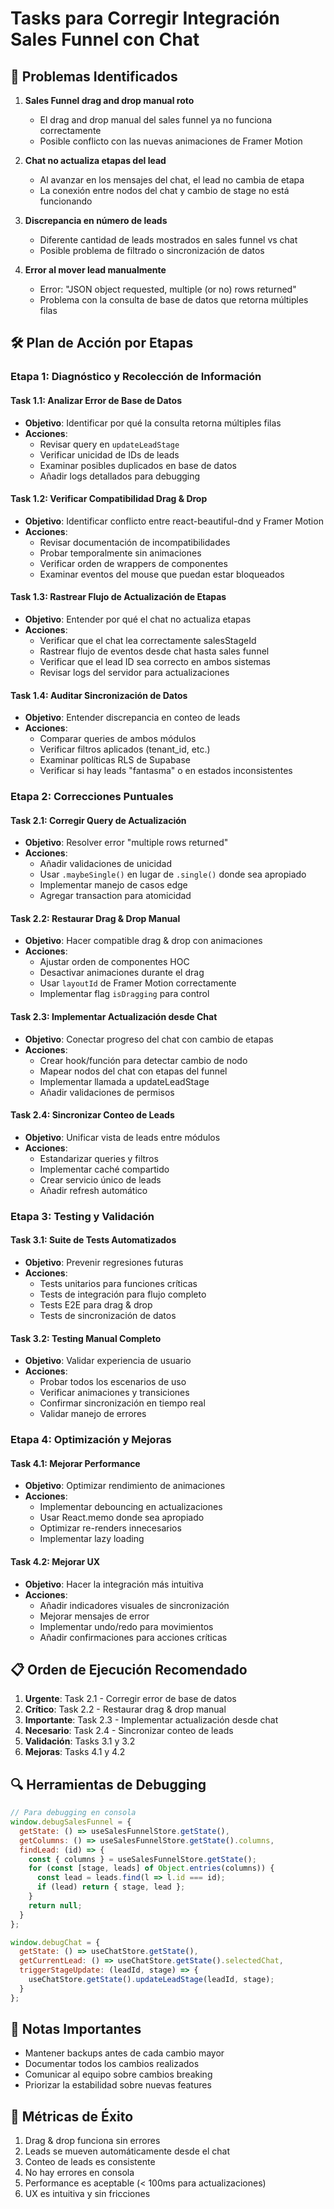 # Tasks para Corregir Integración Sales Funnel con Chat

## 🚨 Problemas Identificados

1. **Sales Funnel drag and drop manual roto**
   - El drag and drop manual del sales funnel ya no funciona correctamente
   - Posible conflicto con las nuevas animaciones de Framer Motion

2. **Chat no actualiza etapas del lead**
   - Al avanzar en los mensajes del chat, el lead no cambia de etapa
   - La conexión entre nodos del chat y cambio de stage no está funcionando

3. **Discrepancia en número de leads**
   - Diferente cantidad de leads mostrados en sales funnel vs chat
   - Posible problema de filtrado o sincronización de datos

4. **Error al mover lead manualmente**
   - Error: "JSON object requested, multiple (or no) rows returned"
   - Problema con la consulta de base de datos que retorna múltiples filas

## 🛠️ Plan de Acción por Etapas

### Etapa 1: Diagnóstico y Recolección de Información

#### Task 1.1: Analizar Error de Base de Datos
- **Objetivo**: Identificar por qué la consulta retorna múltiples filas
- **Acciones**:
  - Revisar query en `updateLeadStage` 
  - Verificar unicidad de IDs de leads
  - Examinar posibles duplicados en base de datos
  - Añadir logs detallados para debugging

#### Task 1.2: Verificar Compatibilidad Drag & Drop
- **Objetivo**: Identificar conflicto entre react-beautiful-dnd y Framer Motion
- **Acciones**:
  - Revisar documentación de incompatibilidades
  - Probar temporalmente sin animaciones
  - Verificar orden de wrappers de componentes
  - Examinar eventos del mouse que puedan estar bloqueados

#### Task 1.3: Rastrear Flujo de Actualización de Etapas
- **Objetivo**: Entender por qué el chat no actualiza etapas
- **Acciones**:
  - Verificar que el chat lea correctamente salesStageId
  - Rastrear flujo de eventos desde chat hasta sales funnel
  - Verificar que el lead ID sea correcto en ambos sistemas
  - Revisar logs del servidor para actualizaciones

#### Task 1.4: Auditar Sincronización de Datos
- **Objetivo**: Entender discrepancia en conteo de leads
- **Acciones**:
  - Comparar queries de ambos módulos
  - Verificar filtros aplicados (tenant_id, etc.)
  - Examinar políticas RLS de Supabase
  - Verificar si hay leads "fantasma" o en estados inconsistentes

### Etapa 2: Correcciones Puntuales

#### Task 2.1: Corregir Query de Actualización
- **Objetivo**: Resolver error "multiple rows returned"
- **Acciones**:
  - Añadir validaciones de unicidad
  - Usar `.maybeSingle()` en lugar de `.single()` donde sea apropiado
  - Implementar manejo de casos edge
  - Agregar transaction para atomicidad

#### Task 2.2: Restaurar Drag & Drop Manual
- **Objetivo**: Hacer compatible drag & drop con animaciones
- **Acciones**:
  - Ajustar orden de componentes HOC
  - Desactivar animaciones durante el drag
  - Usar `layoutId` de Framer Motion correctamente
  - Implementar flag `isDragging` para control

#### Task 2.3: Implementar Actualización desde Chat
- **Objetivo**: Conectar progreso del chat con cambio de etapas
- **Acciones**:
  - Crear hook/función para detectar cambio de nodo
  - Mapear nodos del chat con etapas del funnel
  - Implementar llamada a updateLeadStage
  - Añadir validaciones de permisos

#### Task 2.4: Sincronizar Conteo de Leads
- **Objetivo**: Unificar vista de leads entre módulos
- **Acciones**:
  - Estandarizar queries y filtros
  - Implementar caché compartido
  - Crear servicio único de leads
  - Añadir refresh automático

### Etapa 3: Testing y Validación

#### Task 3.1: Suite de Tests Automatizados
- **Objetivo**: Prevenir regresiones futuras
- **Acciones**:
  - Tests unitarios para funciones críticas
  - Tests de integración para flujo completo
  - Tests E2E para drag & drop
  - Tests de sincronización de datos

#### Task 3.2: Testing Manual Completo
- **Objetivo**: Validar experiencia de usuario
- **Acciones**:
  - Probar todos los escenarios de uso
  - Verificar animaciones y transiciones
  - Confirmar sincronización en tiempo real
  - Validar manejo de errores

### Etapa 4: Optimización y Mejoras

#### Task 4.1: Mejorar Performance
- **Objetivo**: Optimizar rendimiento de animaciones
- **Acciones**:
  - Implementar debouncing en actualizaciones
  - Usar React.memo donde sea apropiado
  - Optimizar re-renders innecesarios
  - Implementar lazy loading

#### Task 4.2: Mejorar UX
- **Objetivo**: Hacer la integración más intuitiva
- **Acciones**:
  - Añadir indicadores visuales de sincronización
  - Mejorar mensajes de error
  - Implementar undo/redo para movimientos
  - Añadir confirmaciones para acciones críticas

## 📋 Orden de Ejecución Recomendado

1. **Urgente**: Task 2.1 - Corregir error de base de datos
2. **Crítico**: Task 2.2 - Restaurar drag & drop manual
3. **Importante**: Task 2.3 - Implementar actualización desde chat
4. **Necesario**: Task 2.4 - Sincronizar conteo de leads
5. **Validación**: Tasks 3.1 y 3.2
6. **Mejoras**: Tasks 4.1 y 4.2

## 🔍 Herramientas de Debugging

```javascript
// Para debugging en consola
window.debugSalesFunnel = {
  getState: () => useSalesFunnelStore.getState(),
  getColumns: () => useSalesFunnelStore.getState().columns,
  findLead: (id) => {
    const { columns } = useSalesFunnelStore.getState();
    for (const [stage, leads] of Object.entries(columns)) {
      const lead = leads.find(l => l.id === id);
      if (lead) return { stage, lead };
    }
    return null;
  }
};

window.debugChat = {
  getState: () => useChatStore.getState(),
  getCurrentLead: () => useChatStore.getState().selectedChat,
  triggerStageUpdate: (leadId, stage) => {
    useChatStore.getState().updateLeadStage(leadId, stage);
  }
};
```

## 📝 Notas Importantes

- Mantener backups antes de cada cambio mayor
- Documentar todos los cambios realizados
- Comunicar al equipo sobre cambios breaking
- Priorizar la estabilidad sobre nuevas features

## 🚀 Métricas de Éxito

1. Drag & drop funciona sin errores
2. Leads se mueven automáticamente desde el chat
3. Conteo de leads es consistente
4. No hay errores en consola
5. Performance es aceptable (< 100ms para actualizaciones)
6. UX es intuitiva y sin fricciones